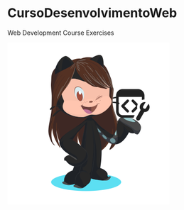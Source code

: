 # CursoDesenvolvimentoWeb
 Web Development Course Exercises

![](images/octocat-dweb-365x365px.png)
